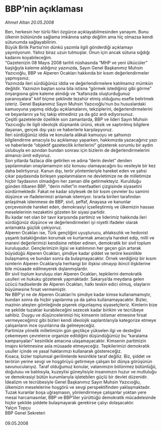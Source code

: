 # BBP’nin açıklaması

*Ahmet Altan 20.05.2008*

<div class="taraf_structure_2col_1zq">
<div class="margen_n">



 <p>Ben, herkesin her türlü fikri özgürce açıklayabilmesinden yanayım. Bunu ülkenin bütününde sağlama imkânına sahip değilim ama hiç olmazsa kendi sütunumda sağlayabilirim. <br/>
Büyük Birlik Partisi’nin dünkü yazımla ilgili gönderdiği açıklamayı yayınlıyorum. Yalnız biraz uzun tutmuşlar. Onun için ancak sütuna sığdığı kadarını koyabileceğim.<br/>
“Gazetenizin 08 Mayıs 2008 tarihli nüshasında “MHP ve yeni ülkücüler” başlığıyla kaleme aldığınız yazınızda, Sayın Genel Başkanımız Muhsin Yazıcıoğlu, BBP ve Alperen Ocakları hakkında bir kısım değerlendirmeler yapmışsınız. <br/>
Yazınızda ileri sürdüğünüz iddia ve değerlendirmelere katılmamız mümkün değildir. Yazınızın baştan sona bila istisna “görmek istediğiniz gibi görme” önyargısına göre kaleme alındığı ve “kafanızda oluşturduğunuz paranoyalara” kılıf biçme şeklinde tezahür etmiş olduğunu esefle belirtmek isteriz. Genel Başkanımız Sayın Muhsin Yazıcıoğlu’nun bu hususlardaki kamuoyuna yapmış olduğu açıklamalarını, tekziplerini, değerlendirmelerini ve beyanlarını ya hiç takip etmediniz ya da göz ardı ediyorsunuz. <br/>
Çeşitli gazetelerde özellikle son zamanlarda, BBP ve lideri Sayın Muhsin Yazıcıoğlu ile ilgili ideolojik düşmanlık ürünü, eksik ve saptırılmış bilgilere dayanan, gerçek dışı yazı ve haberlerle karşılaşıyoruz. <br/>
İleri sürdüğünüz iddia ve konularla alâkalı kamuoyu ve şahsınızı bilgilendirme amacıyla bu açıklamayı yaparken, hakkımızda yazacağınız yazı ve haberlerde “objektif gazetecilik kriterlerini” gözeterek sorumlu bir aydın üslubuyla en azından bundan sonrası için bizlerin de değerlendirmelerini almanızı ümit ediyoruz.<br/>
Son yıllarda fazlaca dile getirilen ve adına “derin devlet” denilen yapılanmaları onaylamamızın söz konusu olamayacağını bu vesileyle bir kez daha belirtiyoruz. Kanun dışı, terör yöntemleriyle hareket eden ve şahsi çıkar paydasında birleşen yapılanmaların ne devletimize ne de milletimize hiçbir faydasının olmadığını her zaman dile getirmekteyiz. Kurulduğu günden itibaren BBP, “derin millet”in menfaatleri çizgisinde siyasetini sürdürmektedir. Fakat ne kadar söylesek de bir kısım çevreler bu samimi düşünce ve ifadelerimizi anlamak istemiyor. Israrla birileri tarafından anlaşılmak istenmese de BBP, sivil, şeffaf, Anayasa ve kanunlar çerçevesinde hareket eden, demokrasiyi içselleştirmiş ve ülkemizin hassas meselelerinin nezaketini gözeten bir siyasi partidir. <br/>
Bu kadar net olan bir tavır karşısında partimiz ve liderimiz hakkında ileri sürdüğünüz düşünce ve değerlendirmeleri iyi niyetli ifadeler olarak anlamakta güçlük çekiyoruz. <br/>
Alperen Ocakları ise, Türk gençliğini uyuşturucu, ahlaksızlık ve hedonist yaşantı bataklığından korumak ve kurtarmak amacıyla hareket edip, milli ve manevi değerlerimizi kendisine rehber edinen, demokratik bir sivil toplum kuruluşudur. Gençlerimizin ilgisi ve katılımının her geçen gün artarak büyüdüğü Alperen Ocakları, şimdiye kadar şiddet ve teröre kesinlikle bulaşmamış ve bundan sonra da bulaşmayacaktır. Örnek verdiğiniz bir kısım isimlerin Alperen Ocaklarıyla herhangi bir ilişkisi olmayıp ikincil ilişkilerine bile müsaade edilmeyerek dışlanmışlardır. <br/>
Bir sivil toplum kuruluşu olan Alperen Ocakları, tepkilerini demokratik usulleri ve hukuku gözeterek yapmaktadır. Sakarya’da meydana gelen üzücü hadiselerde de Alperen Ocakları, halkı teskin edici olmuş, olayların büyümesine fırsat vermemiştir. <br/>
Ne BBP’yi ne de Alperen Ocakları’nı şimdiye kadar kimse kullanamamıştır, bundan sonra da hiçbir yapılanma ya da şahıs kullanamayacaktır. Bizler, mazinin ateşten gömleğinde pişerek olgunlaşmış siyasetçileriz. Kimlerin bize ne şekilde tuzaklar kurabileceğini sezecek kadar birikim ve tecrübeye sahibiz. Duygu ve düşüncelerimizi hiç kimsenin istismar etmesine fırsat vermeyeceğimiz gibi bizleri kendi ideolojik saplantılarıyla kategorize etmeye çalışanların ince oyunlarına da gelmeyeceğiz.<br/>
Partimize yönelik milletimizin gün geçtikçe yükselen ilgi ve desteğini çekemeyen çevrelerce organize edildiğini düşündüğümüz bu “karalama kampanyaları” kesinlikle amacına ulaşamayacaktır. Kimsenin partimizin imajını kirletmesine asla müsaade etmeyeceğiz. Tepkilerimizi demokratik usuller içinde ve yasal haklarımızı kullanarak göstereceğiz. <br/>
Kısaca, bizler toplumsal gerilimlerde kesinlikle taraf değiliz. Biz, şiddet ve terörün yerine sevgi ve hoşgörüyü getirmeye çalışan bir dünya görüşünün savunucularıyız. Taraf olduğumuz konular, vatanımızın bölünmez bütünlüğü, doğulusu ve batılısıyla, kuzeylisi güneylisiyle insanımızın huzur ve mutluluğu ve demokrasiyi bütün kurumlarıyla işletebilen güçlü bir devlet düzenidir. <br/>
İdealizm ve tecrübesiyle Genel Başkanımız Sayın Muhsin Yazıcıoğlu, ülkemizin meselelerine hoşgörü ve sevgi perspektifinden yaklaşmaktadır. Tuzak kuranlar boşa uğraşmasın, yönlendirmeye çalışanlar yoktan yere mesai harcamasınlar, BBP ve BBP’liler yürüttüğü demokratik mücadelesinde hiçbir şekilde şiddete bulaşmayarak gerekirse çalıyı dolaşacaktır. <br/>
Yalçın Topçu<br/>
BBP Genel Sekreteri<br/>
<br/>
09.05.2008</p>
<br/>
<br/>
<br/>



<br/>


<div id="taraf_not">
</div>

</div>


</div>
